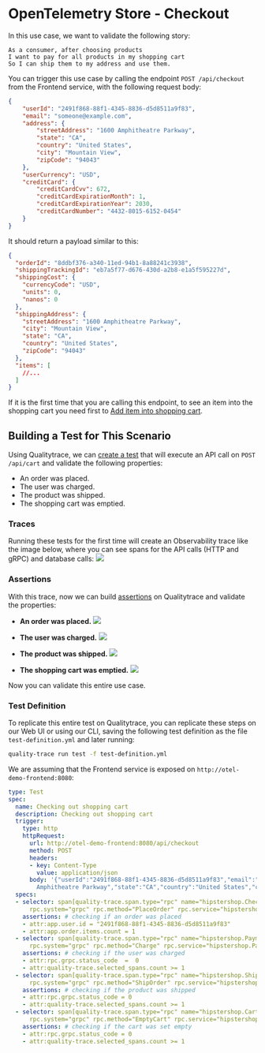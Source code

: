 # OpenTelemetry Store - Checkout

In this use case, we want to validate the following story:

```
As a consumer, after choosing products
I want to pay for all products in my shopping cart
So I can ship them to my address and use them.
```

You can trigger this use case by calling the endpoint `POST /api/checkout` from the Frontend service, with the following request body:
```json
{
    "userId": "2491f868-88f1-4345-8836-d5d8511a9f83",
    "email": "someone@example.com",
    "address": {
        "streetAddress": "1600 Amphitheatre Parkway",
        "state": "CA",
        "country": "United States",
        "city": "Mountain View",
        "zipCode": "94043"
    },
    "userCurrency": "USD",
    "creditCard": {
        "creditCardCvv": 672,
        "creditCardExpirationMonth": 1,
        "creditCardExpirationYear": 2030,
        "creditCardNumber": "4432-8015-6152-0454"
    }
}
```

It should return a payload similar to this:
```json
{
  "orderId": "8ddbf376-a340-11ed-94b1-8a88241c3938",
  "shippingTrackingId": "eb7a5f77-d676-430d-a2b8-e1a5f595227d",
  "shippingCost": {
    "currencyCode": "USD",
    "units": 0,
    "nanos": 0
  },
  "shippingAddress": {
    "streetAddress": "1600 Amphitheatre Parkway",
    "city": "Mountain View",
    "state": "CA",
    "country": "United States",
    "zipCode": "94043"
  },
  "items": [
    //...
  ]
}
```

If it is the first time that you are calling this endpoint, to see an item into the shopping cart you need first to [Add item into shopping cart](./add-item-into-shopping-cart.md).

## Building a Test for This Scenario

Using Qualitytrace, we can [create a test](../../../web-ui/creating-tests.md) that will execute an API call on `POST /api/cart` and validate the following properties:
- An order was placed.
- The user was charged.
- The product was shipped.
- The shopping cart was emptied.

### Traces

Running these tests for the first time will create an Observability trace like the image below, where you can see spans for the API calls (HTTP and gRPC) and database calls:
![](../images/checkout-trace.png)

### Assertions

With this trace, now we can build [assertions](../../../concepts/assertions.md) on Qualitytrace and validate the properties:

- **An order was placed.**
![](../images/checkout-api-test-spec.png)

- **The user was charged.**
![](../images/checkout-payment-test-spec.png)

- **The product was shipped.**
![](../images/checkout-shipping-test-spec.png)

- **The shopping cart was emptied.**
![](../images/checkout-cart-empty-test-spec.png)

Now you can validate this entire use case.

### Test Definition

To replicate this entire test on Qualitytrace, you can replicate these steps on our Web UI or using our CLI, saving the following test definition as the file `test-definition.yml` and later running:

```sh
quality-trace run test -f test-definition.yml
```

We are assuming that the Frontend service is exposed on `http://otel-demo-frontend:8080`:

```yaml
type: Test
spec:
  name: Checking out shopping cart
  description: Checking out shopping cart
  trigger:
    type: http
    httpRequest:
      url: http://otel-demo-frontend:8080/api/checkout
      method: POST
      headers:
      - key: Content-Type
        value: application/json
      body: '{"userId":"2491f868-88f1-4345-8836-d5d8511a9f83","email":"someone@example.com","address":{"streetAddress":"1600
        Amphitheatre Parkway","state":"CA","country":"United States","city":"Mountain View","zipCode":"94043"},"userCurrency":"USD","creditCard":{"creditCardCvv":672,"creditCardExpirationMonth":1,"creditCardExpirationYear":2030,"creditCardNumber":"4432-8015-6152-0454"}}'
  specs:
  - selector: span[quality-trace.span.type="rpc" name="hipstershop.CheckoutService/PlaceOrder"
      rpc.system="grpc" rpc.method="PlaceOrder" rpc.service="hipstershop.CheckoutService"]
    assertions: # checking if an order was placed
    - attr:app.user.id = "2491f868-88f1-4345-8836-d5d8511a9f83"
    - attr:app.order.items.count = 1
  - selector: span[quality-trace.span.type="rpc" name="hipstershop.PaymentService/Charge"
      rpc.system="grpc" rpc.method="Charge" rpc.service="hipstershop.PaymentService"]
    assertions: # checking if the user was charged
    - attr:rpc.grpc.status_code  =  0
    - attr:quality-trace.selected_spans.count >= 1
  - selector: span[quality-trace.span.type="rpc" name="hipstershop.ShippingService/ShipOrder"
      rpc.system="grpc" rpc.method="ShipOrder" rpc.service="hipstershop.ShippingService"]
    assertions: # checking if the product was shipped
    - attr:rpc.grpc.status_code = 0
    - attr:quality-trace.selected_spans.count >= 1
  - selector: span[quality-trace.span.type="rpc" name="hipstershop.CartService/EmptyCart"
      rpc.system="grpc" rpc.method="EmptyCart" rpc.service="hipstershop.CartService"]
    assertions: # checking if the cart was set empty
    - attr:rpc.grpc.status_code = 0
    - attr:quality-trace.selected_spans.count >= 1
```
